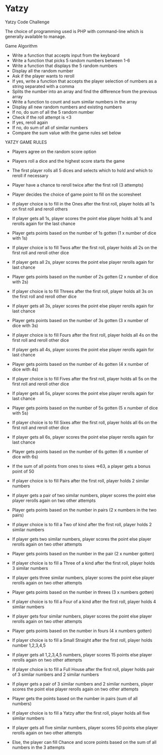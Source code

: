 # Yatzy
Yatzy Code Challenge 

The choice of programming used is PHP with command-line which is generally available to manage.

Game Algorithm

- Write a function that accepts input from the keyboard
- Write a function that picks 5 random numbers between 1-6
- Write a function that displays the 5 random numbers
- Display all the random number
- Ask if the player wants to reroll
- If yes, write a function that accepts the player selection of numbers as a string separated with a comma
- Splits the number into an array and find the difference from the previous array
- Write a function to count and sum similar numbers in the array
- Display all new random numbers and existing numbers
- If no, do sum of all the 5 random number
- Check if the roll attempt is <3
- If yes, reroll again 
- If no, do sum of all of similar numbers
- Compare the sum value with the game rules set below


YATZY GAME RULES

- Players agree on the random score option
- Players roll a dice and the highest score starts the game
- The first player rolls all 5 dices and selects which to hold and which to reroll if necessary
- Player have a chance to reroll twice after the first roll (3 attempts)
- Player decides the choice of game point to fill on the scoresheet

- If player choice is to fill in the Ones after the first roll, player holds all 1s on first roll and reroll others
- If player gets all 1s, player scores the point else player holds all 1s and rerolls again for the last chance
- Player gets points based on the number of 1s gotten (1 x number of dice with 1s)

- If player choice is to fill Twos after the first roll, player holds all 2s on the first roll and reroll other dice
- If player gets all 2s, player scores the point else player rerolls again for last chance
- Player gets points based on the number of 2s gotten (2 x number of dice with 2s)

- If player choice is to fill Threes after the first roll, player holds all 3s on the first roll and reroll other dice
- If player gets all 3s, player scores the point else player rerolls again for last chance
- Player gets points based on the number of 3s gotten (3 x number of dice with 3s)

- If player choice is to fill Fours after the first roll, player holds all 4s on the first roll and reroll other dice
- If player gets all 4s, player scores the point else player rerolls again for last chance
- Player gets points based on the number of 4s gotten (4 x number of dice with 4s)

- If player choice is to fill Fives after the first roll, player holds all 5s on the first roll and reroll other dice
- If player gets all 5s, player scores the point else player rerolls again for last chance
- Player gets points based on the number of 5s gotten (5 x number of dice with 5s)

- If player choice is to fill Sixes after the first roll, player holds all 6s on the first roll and reroll other dice
- If player gets all 6s, player scores the point else player rerolls again for last chance
- Player gets points based on the number of 6s gotten (6 x number of dice with 6s)

- If the sum of all points from ones to sixes =>63, a player gets a bonus point of 50

- If player choice is to fill Pairs after the first roll, player holds 2 similar numbers 
- If player gets a pair of two similar numbers, player scores the point else player rerolls again on two other attempts
- Player gets points based on the number in pairs (2 x numbers in the two pairs) 

- If player choice is to fill a Two of kind after the first roll, player holds 2 similar numbers 
- If player gets two similar numbers, player scores the point else player rerolls again on two other attempts
- Player gets points based on the number in the pair (2 x number gotten) 

- If player choice is to fill a Three of a kind after the first roll, player holds 3 similar numbers 
- If player gets three similar numbers, player scores the point else player rerolls again on two other attempts
- Player gets points based on the number in threes (3 x numbers gotten) 

- If player choice is to fill a Four of a kind after the first roll, player holds 4 similar numbers 
- If player gets four similar numbers, player scores the point else player rerolls again on two other attempts
- Player gets points based on the number in fours (4 x numbers gotten) 

- If player choice is to fill a Small Straight after the first roll, player holds number 1,2,3,4,5 
- If player gets all 1,2,3,4,5 numbers, player scores 15 points else player rerolls again on two other attempts

- If player choice is to fill a Full House after the first roll, player holds pair of 3 similar numbers and 2 similar numbers 
- If player gets a pair of 3 similar numbers and 2 similar numbers, player scores the point else player rerolls again on two other attempts
- Player gets the points based on the number in pairs (sum of all numbers)

- If player choice is to fill a Yatzy after the first roll, player holds all five similar numbers
- If player gets all five similar numbers, player scores 50 points else player rerolls again on two other attempts

- Else, the player can fill Chance and score points based on the sum of all numbers in the 3 attempts 

